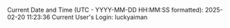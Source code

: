 Current Date and Time (UTC - YYYY-MM-DD HH:MM:SS formatted): 2025-02-20 11:23:36
Current User's Login: luckyaiman
